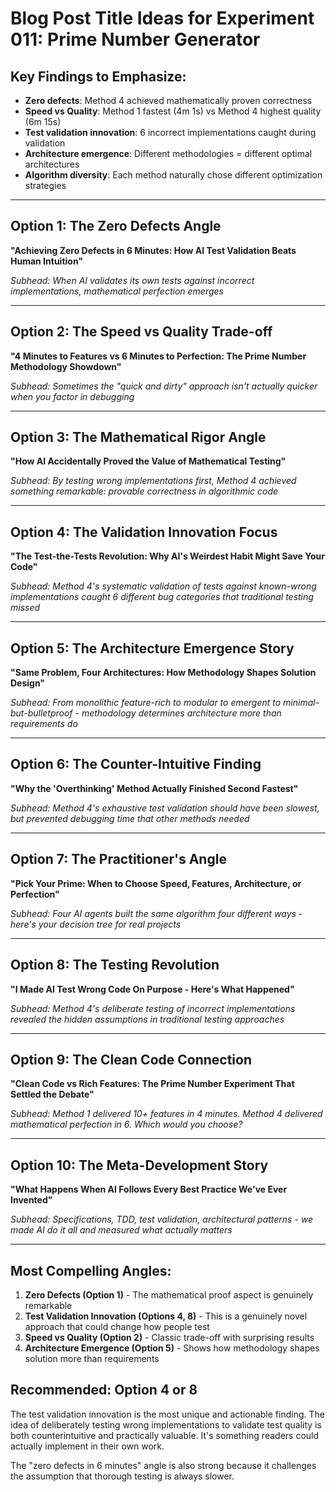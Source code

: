 # Blog Post Title Ideas for Experiment 011: Prime Number Generator

## Key Findings to Emphasize:
- **Zero defects**: Method 4 achieved mathematically proven correctness
- **Speed vs Quality**: Method 1 fastest (4m 1s) vs Method 4 highest quality (6m 15s)
- **Test validation innovation**: 6 incorrect implementations caught during validation
- **Architecture emergence**: Different methodologies = different optimal architectures
- **Algorithm diversity**: Each method naturally chose different optimization strategies

---

## Option 1: The Zero Defects Angle
**"Achieving Zero Defects in 6 Minutes: How AI Test Validation Beats Human Intuition"**

*Subhead: When AI validates its own tests against incorrect implementations, mathematical perfection emerges*

---

## Option 2: The Speed vs Quality Trade-off
**"4 Minutes to Features vs 6 Minutes to Perfection: The Prime Number Methodology Showdown"**

*Subhead: Sometimes the "quick and dirty" approach isn't actually quicker when you factor in debugging*

---

## Option 3: The Mathematical Rigor Angle
**"How AI Accidentally Proved the Value of Mathematical Testing"**

*Subhead: By testing wrong implementations first, Method 4 achieved something remarkable: provable correctness in algorithmic code*

---

## Option 4: The Validation Innovation Focus
**"The Test-the-Tests Revolution: Why AI's Weirdest Habit Might Save Your Code"**

*Subhead: Method 4's systematic validation of tests against known-wrong implementations caught 6 different bug categories that traditional testing missed*

---

## Option 5: The Architecture Emergence Story
**"Same Problem, Four Architectures: How Methodology Shapes Solution Design"**

*Subhead: From monolithic feature-rich to modular to emergent to minimal-but-bulletproof - methodology determines architecture more than requirements do*

---

## Option 6: The Counter-Intuitive Finding
**"Why the 'Overthinking' Method Actually Finished Second Fastest"**

*Subhead: Method 4's exhaustive test validation should have been slowest, but prevented debugging time that other methods needed*

---

## Option 7: The Practitioner's Angle
**"Pick Your Prime: When to Choose Speed, Features, Architecture, or Perfection"**

*Subhead: Four AI agents built the same algorithm four different ways - here's your decision tree for real projects*

---

## Option 8: The Testing Revolution
**"I Made AI Test Wrong Code On Purpose - Here's What Happened"**

*Subhead: Method 4's deliberate testing of incorrect implementations revealed the hidden assumptions in traditional testing approaches*

---

## Option 9: The Clean Code Connection
**"Clean Code vs Rich Features: The Prime Number Experiment That Settled the Debate"**

*Subhead: Method 1 delivered 10+ features in 4 minutes. Method 4 delivered mathematical perfection in 6. Which would you choose?*

---

## Option 10: The Meta-Development Story
**"What Happens When AI Follows Every Best Practice We've Ever Invented"**

*Subhead: Specifications, TDD, test validation, architectural patterns - we made AI do it all and measured what actually matters*

---

## Most Compelling Angles:

1. **Zero Defects (Option 1)** - The mathematical proof aspect is genuinely remarkable
2. **Test Validation Innovation (Options 4, 8)** - This is a genuinely novel approach that could change how people test
3. **Speed vs Quality (Option 2)** - Classic trade-off with surprising results
4. **Architecture Emergence (Option 5)** - Shows how methodology shapes solution more than requirements

## Recommended: Option 4 or 8
The test validation innovation is the most unique and actionable finding. The idea of deliberately testing wrong implementations to validate test quality is both counterintuitive and practically valuable. It's something readers could actually implement in their own work.

The "zero defects in 6 minutes" angle is also strong because it challenges the assumption that thorough testing is always slower.